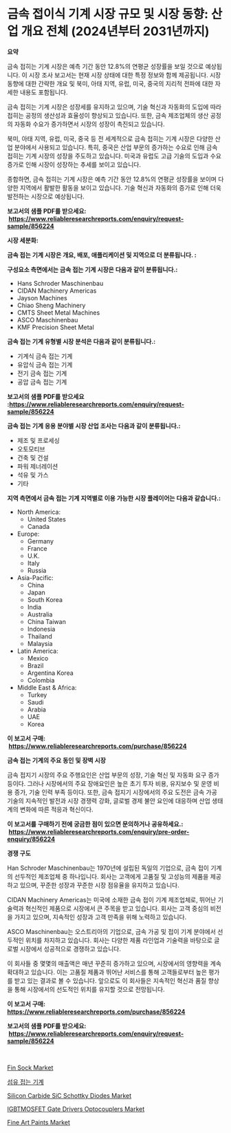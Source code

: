 <p><h1>금속 접이식 기계 시장 규모 및 시장 동향: 산업 개요 전체 (2024년부터 2031년까지)</h1></p><p><strong>요약</strong></p>
<p><p>금속 접히는 기계 시장은 예측 기간 동안 12.8%의 연평균 성장률을 보일 것으로 예상됩니다. 이 시장 조사 보고서는 현재 시장 상태에 대한 특정 정보와 함께 제공됩니다. 시장 동향에 대한 간략한 개요 및 북미, 아태 지역, 유럽, 미국, 중국의 지리적 전파에 대한 자세한 내용도 포함됩니다.</p><p>금속 접히는 기계 시장은 성장세를 유지하고 있으며, 기술 혁신과 자동화의 도입에 따라 접히는 공정의 생산성과 효율성이 향상되고 있습니다. 또한, 금속 제조업체의 생산 공정의 자동화 수요가 증가하면서 시장의 성장이 촉진되고 있습니다.</p><p>북미, 아태 지역, 유럽, 미국, 중국 등 전 세계적으로 금속 접히는 기계 시장은 다양한 산업 분야에서 사용되고 있습니다. 특히, 중국은 산업 부문의 증가하는 수요로 인해 금속 접히는 기계 시장의 성장을 주도하고 있습니다. 미국과 유럽도 고급 기술의 도입과 수요 증가로 인해 시장이 성장하는 추세를 보이고 있습니다.</p><p>종합하면, 금속 접히는 기계 시장은 예측 기간 동안 12.8%의 연평균 성장률을 보이며 다양한 지역에서 활발한 활동을 보이고 있습니다. 기술 혁신과 자동화의 증가로 인해 더욱 발전하는 시장으로 예상됩니다.</p></p>
<p><strong>보고서의 샘플 PDF를 받으세요: &nbsp;<a href="https://www.reliableresearchreports.com/enquiry/request-sample/856224">https://www.reliableresearchreports.com/enquiry/request-sample/856224</a></strong></p>
<p><strong>시장 세분화:</strong></p>
<p><strong> 금속 접는 기계 시장은 개요, 배포, 애플리케이션 및 지역으로 더 분류됩니다. :</strong></p>
<p><strong>구성요소 측면에서는 금속 접는 기계 시장은 다음과 같이 분류됩니다.:</strong></p>
<p><ul><li>Hans Schroder Maschinenbau</li><li>CIDAN Machinery Americas</li><li>Jayson Machines</li><li>Chiao Sheng Machinery</li><li>CMTS Sheet Metal Machines</li><li>ASCO Maschinenbau</li><li>KMF Precision Sheet Metal</li></ul></p>
<p><strong> 금속 접는 기계 유형별 시장 분석은 다음과 같이 분류됩니다.:</strong></p>
<p><ul><li>기계식 금속 접는 기계</li><li>유압식 금속 접는 기계</li><li>전기 금속 접는 기계</li><li>공압 금속 접는 기계</li></ul></p>
<p><strong>보고서의 샘플 PDF를 받으세요 :<a href="https://www.reliableresearchreports.com/enquiry/request-sample/856224">https://www.reliableresearchreports.com/enquiry/request-sample/856224</a></strong></p>
<p><strong> 금속 접는 기계 응용 분야별 시장 산업 조사는 다음과 같이 분류됩니다.:</strong></p>
<p><ul><li>제조 및 프로세싱</li><li>오토모티브</li><li>건축 및 건설</li><li>파워 제너레이션</li><li>석유 및 가스</li><li>기타</li></ul></p>
<p><strong>지역 측면에서 금속 접는 기계 지역별로 이용 가능한 시장 플레이어는 다음과 같습니다.:</strong></p>
<p><ul>
    <li>
        North America:
        <ul>
            <li>United States</li>
            <li>Canada</li>
        </ul>
    </li>
    <li>
        Europe:
        <ul>
            <li>Germany</li>
            <li>France</li>
            <li>U.K.</li>
            <li>Italy</li>
            <li>Russia</li>
        </ul>
    </li>
    <li>
        Asia-Pacific:
        <ul>
            <li>China</li>
            <li>Japan</li>
            <li>South Korea</li>
            <li>India</li>
            <li>Australia</li>
            <li>China Taiwan</li>
            <li>Indonesia</li>
            <li>Thailand</li>
            <li>Malaysia</li>
        </ul>
    </li>
    <li>
        Latin America:
        <ul>
            <li>Mexico</li>
            <li>Brazil</li>
            <li>Argentina Korea</li>
            <li>Colombia</li>
        </ul>
    </li>
    <li>
        Middle East & Africa:
        <ul>
            <li>Turkey</li>
            <li>Saudi</li>
            <li>Arabia</li>
            <li>UAE</li>
            <li>Korea</li>
        </ul>
    </li>
    </ul></p>
<p><strong>이 보고서 구매: &nbsp;<a href="https://www.reliableresearchreports.com/purchase/856224">https://www.reliableresearchreports.com/purchase/856224</a></strong></p>
<p><strong>금속 접는 기계의 주요 동인 및 장벽 시장</strong></p>
<p><p>금속 접지기 시장의 주요 주행요인은 산업 부문의 성장, 기술 혁신 및 자동화 요구 증가 등이다. 그러나 시장에서의 주요 장애요인은 높은 초기 투자 비용, 유지보수 및 운영 비용 증가, 기술 인력 부족 등이다. 또한, 금속 접지기 시장에서의 주요 도전은 금속 가공 기술의 지속적인 발전과 시장 경쟁력 강화, 글로벌 경제 불안 요인에 대응하며 산업 생태계의 변화에 따른 적응과 혁신이다.</p></p>
<p><strong>이 보고서를 구매하기 전에 궁금한 점이 있으면 문의하거나 공유하세요.: &nbsp;<a href="https://www.reliableresearchreports.com/enquiry/pre-order-enquiry/856224">https://www.reliableresearchreports.com/enquiry/pre-order-enquiry/856224</a></strong></p>
<p><strong>경쟁 구도</strong></p>
<p><p>Han Schroder Maschinenbau는 1970년에 설립된 독일의 기업으로, 금속 접이 기계의 선두적인 제조업체 중 하나입니다. 회사는 고객에게 고품질 및 고성능의 제품을 제공하고 있으며, 꾸준한 성장과 꾸준한 시장 점유율을 유지하고 있습니다.</p><p>CIDAN Machinery Americas는 미국에 소재한 금속 접이 기계 제조업체로, 뛰어난 기술력과 혁신적인 제품으로 시장에서 큰 주목을 받고 있습니다. 회사는 고객 중심의 비전을 가지고 있으며, 지속적인 성장과 고객 만족을 위해 노력하고 있습니다.</p><p>ASCO Maschinenbau는 오스트리아의 기업으로, 금속 가공 및 접이 기계 분야에서 선두적인 위치를 차지하고 있습니다. 회사는 다양한 제품 라인업과 기술력을 바탕으로 글로벌 시장에서 성공적으로 경쟁하고 있습니다.</p><p>이 회사들 중 몇몇의 매출액은 매년 꾸준히 증가하고 있으며, 시장에서의 영향력을 계속 확대하고 있습니다. 이는 고품질 제품과 뛰어난 서비스를 통해 고객들로부터 높은 평가를 받고 있는 결과로 볼 수 있습니다. 앞으로도 이 회사들은 지속적인 혁신과 품질 향상을 통해 시장에서의 선도적인 위치를 유지할 것으로 전망됩니다.</p></p>
<p><strong>이 보고서 구매: &nbsp; <a href="https://www.reliableresearchreports.com/purchase/856224">https://www.reliableresearchreports.com/purchase/856224</a></strong></p>
<p><strong>보고서의 샘플 PDF를 받으세요: &nbsp;<a href="https://www.reliableresearchreports.com/enquiry/request-sample/856224">https://www.reliableresearchreports.com/enquiry/request-sample/856224</a></strong><strong></strong></p>
<p>&nbsp;</p>
<p><p><a href="https://github.com/RoccoManning/Market-Research-Report-List-4/blob/main/fin-sock-market.md">Fin Sock Market</a></p><p><a href="https://github.com/vs019sa3m8x/Market-Research-Report-List-1/blob/main/77053652323.md">섬유 접는 기계</a></p><p><a href="https://issuu.com/reportprime-2/docs/silicon-carbide-sic-schottky-diodes-market-size-20">Silicon Carbide SiC Schottky Diodes Market</a></p><p><a href="https://issuu.com/reportprime-2/docs/igbtmosfet-gate-drivers-optocouplers-market-size-2">IGBTMOSFET Gate Drivers Optocouplers Market</a></p><p><a href="https://github.com/gulaimolin/Market-Research-Report-List-3/blob/main/fine-art-paints-market.md">Fine Art Paints Market</a></p></p>